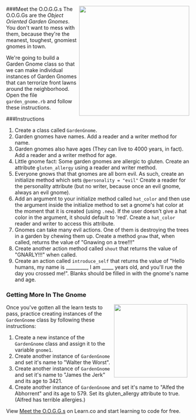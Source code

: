 
###Meet the O.O.G.G.s
<img src="https://after-school-assets.s3.amazonaws.com/gnomies.jpg" width="300px" align="right" hspace="5"> The O.O.G.Gs are the *Object Oriented Garden Gnomes*. You don't want to mess with them, because they're the meanest, toughest, gnomiest gnomes in town.

We're going to build a Garden Gnome class so that we can make individual instances of Garden Gnomes that can terrorize front lawns around the neighborhood. Open the file `garden_gnome.rb` and follow these instructions.

###Instructions
1. Create a class called `GardenGnome`.
2. Garden gnomes have names. Add a reader and a writer method for name.
3. Garden gnomes also have ages (They can live to 4000 years, in fact). Add a reader and a writer method for age.
4. Little gnome fact: Some garden gnomes are allergic to gluten. Create an attribute `gluten_allergy` using a reader and writer method.
5. Everyone gnows that that gnomes are all born evil. As such, create an initialize method which sets `@personality = "evil"`  Create a reader for the personality attribute (but no writer, because once an evil gnome, always an evil gnome).
6. Add an argument to your initialize method called `hat_color` and then use the argument inside the initialize method to set a gnome's hat color at the moment that it is created (using `.new`). If the user doesn't give a hat color in the argument, it should default to 'red'. Create a `hat_color` reader and writer to access this attribute.
7. Gnomes can take many evil actions. One of them is destroying the trees in a garden by chewing them up. Create a method `gnaw` that, when called, returns the value of "Gnawing on a tree!!!"
8. Create another action method called `shout` that returns the value of "GNARLY!!!" when called.
9. Create an action called `introduce_self` that returns the value of "Hello humans, my name is _________, I am _____ years old, and you'll rue the day you crossed me!". Blanks should be filled in with the gnome's name and age.

### Getting More In The Gnome
<img src="https://after-school-assets.s3.amazonaws.com/gnome-day.jpg" width="200px" align="right" hspace="10">Once you've gotten all the learn tests to pass, practice creating instances of the `GardenGnome` class by following these instructions:

1. Create a new instance of the `GardenGnome` class and assign it to the variable `gnome1`.
2. Create another instance of `GardenGnome` and set it's name to "Walter the Worst".
3. Create another instance of `GardenGnome` and set it's name to "James the Jerk" and its age to 3421.
4. Create another instance of `GardenGnome` and set it's name to "Alfed the Abhorrent" and its age to 579. Set its gluten_allergy attribute to true. (Alfred has terrible allergies.)




<p data-visibility='hidden'>View <a href='https://learn.co/lessons/hs-garden-gnome-oo-lab' title='Meet the O.O.G.G.s'>Meet the O.O.G.G.s</a> on Learn.co and start learning to code for free.</p>
